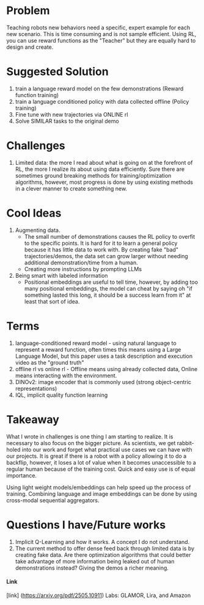 # Problem
Teaching robots new behaviors need a specific, expert example for each new scenario. This is time consuming and is not sample efficient. Using RL, you can use reward functions as the "Teacher" but they are equally hard to design and create.

# Suggested Solution
1. train a language reward model on the few demonstrations (Reward function training)
2. train a language conditioned policy with data collected offline (Policy training)
3. Fine tune with new trajectories via ONLINE rl
4. Solve SIMILAR tasks to the original demo

# Challenges
1. Limited data: the more I read about what is going on at the forefront of RL, the more I realize its about using data efficiently. Sure there are sometimes ground breaking methods for training/optimization algorithms, however, most progress is done by using existing methods in a clever manner to create something new. 

# Cool Ideas 
1. Augmenting data.
    - The small number of demonstrations causes the RL policy to overfit to the specific points. It is hard for it to learn a general policy because it has little data to work with. By creating fake "bad" trajectories/demos, the data set can grow larger without needing additional demonstration/time from a human.
    - Creating more instructions by prompting LLMs
2. Being smart with labeled information
    - Positional embeddings are useful to tell time, however, by adding too many positional embeddings, the model can cheat by saying oh "if something lasted this long, it should be a success learn from it" at least that sort of idea.

# Terms
1. language-conditioned reward model - using natural language to represent a reward function, often times this means using a Large Language Model, but this paper uses a task description and execution video as the "ground truth"
2. offline rl vs online rl - Offline means using already collected data, Online means interacting with the environment.
3. DINOv2: image encoder that is commonly used (strong object-centric representations)
4. IQL, implicit quality function learning
# Takeaway
What I wrote in challenges is one thing I am starting to realize. It is necessary to also focus on the bigger picture. As scientists, we get rabbit-holed into our work and forget what practical use cases we can have with our projects. It is great if there is a robot with a policy allowing it to do a backflip, however, it loses a lot of value when it becomes unaccessible to a regular human because of the training cost. Quick and easy use is of equal importance.

Using light weight models/embeddings can help speed up the process of training. Combining language and image embeddings can be done by using cross-modal sequential aggregators. 

# Questions I have/Future works
1. Implicit Q-Learning and how it works. A concept I do not understand. 
2. The current method to offer dense feed back through limited data is by creating fake data. Are there optimization algorithms that could better take advantage of more information being leaked out of human demonstrations instead? Giving the demos a richer meaning.
#### Link
[link] (https://arxiv.org/pdf/2505.10911) Labs: GLAMOR, Lira, and Amazon
